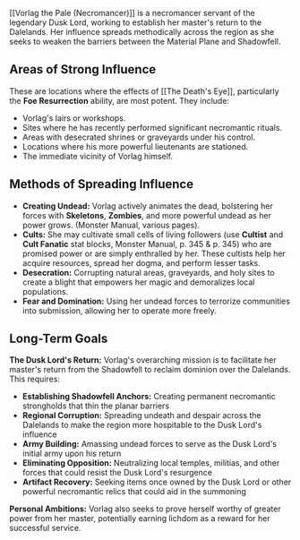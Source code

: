 [[Vorlag the Pale (Necromancer)]] is a necromancer servant of the legendary Dusk Lord, working to establish her master's return to the Dalelands. Her influence spreads methodically across the region as she seeks to weaken the barriers between the Material Plane and Shadowfell.

## Areas of Strong Influence

These are locations where the effects of [[The Death's Eye]], particularly the **Foe Resurrection** ability, are most potent. They include:
* Vorlag's lairs or workshops.
* Sites where he has recently performed significant necromantic rituals.
* Areas with desecrated shrines or graveyards under his control.
* Locations where his more powerful lieutenants are stationed.
* The immediate vicinity of Vorlag himself.

## Methods of Spreading Influence

* **Creating Undead:** Vorlag actively animates the dead, bolstering her forces with **Skeletons**, **Zombies**, and more powerful undead as her power grows. (Monster Manual, various pages).
* **Cults:** She may cultivate small cells of living followers (use **Cultist** and **Cult Fanatic** stat blocks, Monster Manual, p. 345 & p. 345) who are promised power or are simply enthralled by her. These cultists help her acquire resources, spread her dogma, and perform lesser tasks.
* **Desecration:** Corrupting natural areas, graveyards, and holy sites to create a blight that empowers her magic and demoralizes local populations.
* **Fear and Domination:** Using her undead forces to terrorize communities into submission, allowing her to operate more freely.

## Long-Term Goals

**The Dusk Lord's Return:** Vorlag's overarching mission is to facilitate her master's return from the Shadowfell to reclaim dominion over the Dalelands. This requires:

* **Establishing Shadowfell Anchors:** Creating permanent necromantic strongholds that thin the planar barriers
* **Regional Corruption:** Spreading undeath and despair across the Dalelands to make the region more hospitable to the Dusk Lord's influence
* **Army Building:** Amassing undead forces to serve as the Dusk Lord's initial army upon his return
* **Eliminating Opposition:** Neutralizing local temples, militias, and other forces that could resist the Dusk Lord's resurgence
* **Artifact Recovery:** Seeking items once owned by the Dusk Lord or other powerful necromantic relics that could aid in the summoning

**Personal Ambitions:** Vorlag also seeks to prove herself worthy of greater power from her master, potentially earning lichdom as a reward for her successful service.